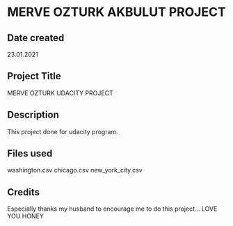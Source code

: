 # MERVE OZTURK AKBULUT PROJECT

## Date created
23.01.2021

## Project Title
MERVE OZTURK UDACITY PROJECT

## Description
This project done for udacity program.

## Files used
washington.csv chicago.csv new_york_city.csv

## Credits
Especially thanks my husband to encourage me to do this project... LOVE YOU HONEY